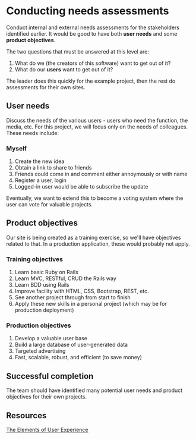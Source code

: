 # Conducting needs assessments

Conduct internal and external needs assessments for the stakeholders identified earlier. It would be good to have both **user needs** and some **product objectives**.

The two questions that must be answered at this level are:

1. What do we (the creators of this software) want to get out of it?
2. What do our **users** want to get out of it?

The leader does this quickly for the example project, then the rest do assessments for their own sites.

## User needs

Discuss the needs of the various users - users who need the function, the media, etc. For this project, we will focus only on the needs of colleagues. These needs include:

### Myself

1. Create the new idea
2. Obtain a link to share to friends
3. Friends could come in and comment either annoymously or with name
4. Register a user, login
5. Logged-in user would be able to subscribe the update

Eventually, we want to extend this to become a voting system where the user can vote for valuable projects.

## Product objectives

Our site is being created as a training exercise, so we'll have objectives related to that. In a production application, these would probably not apply.

### Training objectives

1. Learn basic Ruby on Rails
2. Learn MVC, RESTful, CRUD the Rails way
3. Learn BDD using Rails
4. Improve facility with HTML, CSS, Bootstrap, REST, etc.
5. See another project through from start to finish
6. Apply these new skills in a personal project (which may be for production deployment)

### Production objectives

1. Develop a valuable user base
2. Build a large database of user-generated data
3. Targeted advertising
4. Fast, scalable, robust, and efficient (to save money)

## Successful completion

The team should have identified many potential user needs and product objectives for their own projects.

## Resources

[The Elements of User Experience](http://www.jjg.net/elements/pdf/elements_ch02.pdf)
